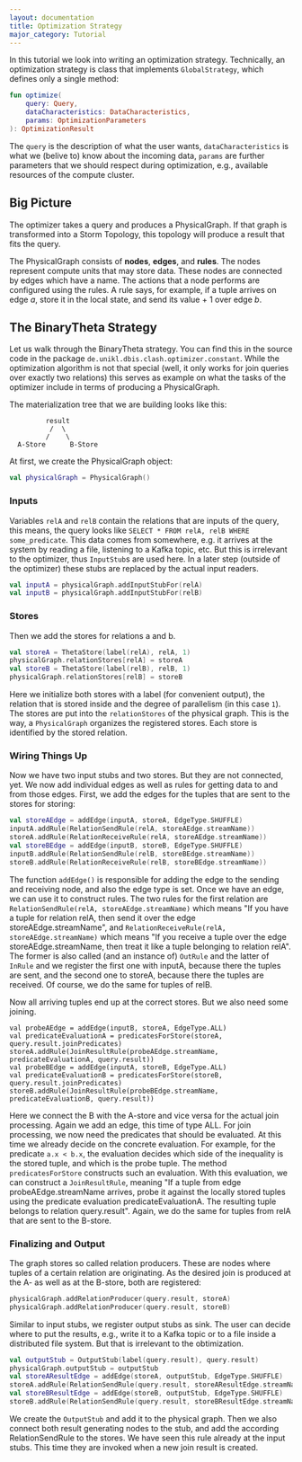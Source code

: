 ```yaml
---
layout: documentation
title: Optimization Strategy
major_category: Tutorial
---
```


In this tutorial we look into writing an optimization strategy. Technically, an optimization strategy is class that implements `GlobalStrategy`, which defines only a single method:

```kotlin
fun optimize(
    query: Query,
    dataCharacteristics: DataCharacteristics,
    params: OptimizationParameters
): OptimizationResult
```

The `query` is the description of what the user wants, `dataCharacteristics` is what we (belive to) know about the incoming data, `params` are further parameters that we should respect during optimization, e.g., available resources of the compute cluster.


## Big Picture

The optimizer takes a query and produces a PhysicalGraph. If that graph is transformed into a Storm Topology, this topology will produce a result that fits the query.

The PhysicalGraph consists of **nodes**, **edges**, and **rules**. The nodes represent compute units that may store data. These nodes are connected by edges which have a name. The actions that a node performs are configured using the rules. A rule says, for example, if a tuple arrives on edge _a_, store it in the local state, and send its value + 1 over edge _b_.


## The BinaryTheta Strategy

Let us walk through the BinaryTheta strategy. You can find this in the source code in the package `de.unikl.dbis.clash.optimizer.constant`. While the optimization algorithm is not that special (well, it only works for join queries over exactly two relations) this serves as example on what the tasks of the optimizer include in terms of producing a PhysicalGraph.

The materialization tree that we are building looks like this:

```
         result
          /  \
         /    \
  A-Store      B-Store
```


At first, we create the PhysicalGraph object:

```kotlin
val physicalGraph = PhysicalGraph()
```

### Inputs

Variables `relA` and `relB` contain the relations that are inputs of the query, this means, the query looks like `SELECT * FROM relA, relB WHERE some_predicate`. This data comes from somewhere, e.g. it arrives at the system by reading a file, listening to a Kafka topic, etc. But this is irrelevant to the optimizer, thus `InputStub`s are used here. In a later step (outside of the optimizer) these stubs are replaced by the actual input readers.

```kotlin
val inputA = physicalGraph.addInputStubFor(relA)
val inputB = physicalGraph.addInputStubFor(relB)
```

### Stores

Then we add the stores for relations a and b.

```kotlin
val storeA = ThetaStore(label(relA), relA, 1)
physicalGraph.relationStores[relA] = storeA
val storeB = ThetaStore(label(relB), relB, 1)
physicalGraph.relationStores[relB] = storeB
```

Here we initialize both stores with a label (for convenient output), the relation that is stored inside and the degree of parallelism (in this case `1`). The stores are put into the `relationStores` of the physical graph. This is the way, a `PhysicalGraph` organizes the registered stores. Each store is identified by the stored relation.

### Wiring Things Up

Now we have two input stubs and two stores. But they are not connected, yet. We now add individual edges as well as rules for getting data to and from those edges. First, we add the edges for the tuples that are sent to the stores for storing:

```kotlin
val storeAEdge = addEdge(inputA, storeA, EdgeType.SHUFFLE)
inputA.addRule(RelationSendRule(relA, storeAEdge.streamName))
storeA.addRule(RelationReceiveRule(relA, storeAEdge.streamName))
val storeBEdge = addEdge(inputB, storeB, EdgeType.SHUFFLE)
inputB.addRule(RelationSendRule(relB, storeBEdge.streamName))
storeB.addRule(RelationReceiveRule(relB, storeBEdge.streamName))
```

The function `addEdge()` is responsible for adding the edge to the sending and receiving node, and also the edge type is set. Once we have an edge, we can use it to construct rules. The two rules for the first relation are `RelationSendRule(relA, storeAEdge.streamName)` which means "If you have a tuple for relation relA, then send it over the edge storeAEdge.streamName", and `RelationReceiveRule(relA, storeAEdge.streamName)` which means "If you receive a tuple over the edge storeAEdge.streamName, then treat it like a tuple belonging to relation relA". The former is also called (and an instance of) `OutRule` and the latter of `InRule` and we register the first one with inputA, because there the tuples are sent, and the second one to storeA, because there the tuples are received. Of course, we do the same for tuples of relB.

Now all arriving tuples end up at the correct stores. But we also need some joining.

```
val probeAEdge = addEdge(inputB, storeA, EdgeType.ALL)
val predicateEvaluationA = predicatesForStore(storeA, query.result.joinPredicates)
storeA.addRule(JoinResultRule(probeAEdge.streamName, predicateEvaluationA, query.result))
val probeBEdge = addEdge(inputA, storeB, EdgeType.ALL)
val predicateEvaluationB = predicatesForStore(storeB, query.result.joinPredicates)
storeB.addRule(JoinResultRule(probeBEdge.streamName, predicateEvaluationB, query.result))
```

Here we connect the B with the A-store and vice versa for the actual join processing. Again we add an edge, this time of type ALL. For join processing, we now need the predicates that should be evaluated. At this time we already decide on the concrete evaluation. For example, for the predicate `a.x < b.x`, the evaluation decides which side of the inequality is the stored tuple, and which is the probe tuple. The method `predicatesForStore` constructs such an evaluation. With this evaluation, we can construct a `JoinResultRule`, meaning "If a tuple from edge probeAEdge.streamName arrives, probe it against the locally stored tuples using the predicate evaluation predicateEvaluationA. The resulting tuple belongs to relation query.result". Again, we do the same for tuples from relA that are sent to the B-store.

### Finalizing and Output

The graph stores so called relation producers. These are nodes where tuples of a certain relation are originating. As the desired join is produced at the A- as well as at the B-store, both are registered:

```kotlin
physicalGraph.addRelationProducer(query.result, storeA)
physicalGraph.addRelationProducer(query.result, storeB)
```

Similar to input stubs, we register output stubs as sink. The user can decide where to put the results, e.g., write it to a Kafka topic or to a file inside a distributed file system. But that is irrelevant to the obtimization.

```kotlin
val outputStub = OutputStub(label(query.result), query.result)
physicalGraph.outputStub = outputStub
val storeAResultEdge = addEdge(storeA, outputStub, EdgeType.SHUFFLE)
storeA.addRule(RelationSendRule(query.result, storeAResultEdge.streamName))
val storeBResultEdge = addEdge(storeB, outputStub, EdgeType.SHUFFLE)
storeB.addRule(RelationSendRule(query.result, storeBResultEdge.streamName))
```

We create the `OutputStub` and add it to the physical graph. Then we also connect both result generating nodes to the stub, and add the according RelationSendRule to the stores. We have seen this rule already at the input stubs. This time they are invoked when a new join result is created.